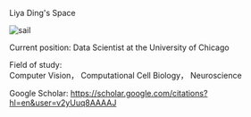 Liya Ding's Space

![sail](https://github.com/user-attachments/assets/946c46e8-ca1b-4d59-9744-847e6b94337a)

Current position: Data Scientist at the University of Chicago

Field of study:  
  Computer Vision，
  Computational Cell Biology，
  Neuroscience

Google Scholar: https://scholar.google.com/citations?hl=en&user=v2yUuq8AAAAJ
